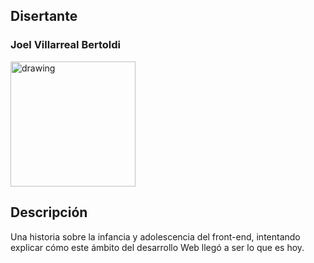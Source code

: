 ## Disertante

### Joel Villarreal Bertoldi

<img src="https://raw.githubusercontent.com/WebConfTech/website-2019/master/src/assets/images/speakers/joel-villarreal-bertoldi.jpg" alt="drawing" width="200"/>

## Descripción

Una historia sobre la infancia y adolescencia del front-end, intentando explicar cómo este ámbito del desarrollo Web llegó a ser lo que es hoy.

